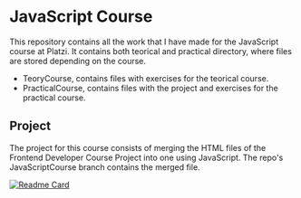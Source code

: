 # JavaScript Course
This repository contains all the work that I have made for the JavaScript course at Platzi. It contains both teorical and practical directory, where files are stored depending on the course.

- TeoryCourse, contains files with exercises for the teorical course.
- PracticalCourse, contains files with the project and exercises for the practical course.

## Project

The project for this course consists of merging the HTML files of the Frontend Developer Course Project into one using JavaScript. The repo's JavaScriptCourse branch contains the merged file.

[![Readme Card](https://github-readme-stats.vercel.app/api/pin/?username=JuanFelipeRestrepoBuitrago&repo=FrontendDeveloperProject)](https://github.com/JuanFelipeRestrepoBuitrago/FrontendDeveloperProject/tree/JavaScriptCourse)
